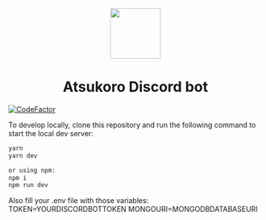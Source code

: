 <div align="center">
  <img src="https://cdn.discordapp.com/attachments/728646482437210193/869963219358322698/Navrh_bez_nazvu.png" width="100px" draggable="false" >
</div>
<h1 align="center">Atsukoro Discord bot</h1>

[![CodeFactor](https://www.codefactor.io/repository/github/atsukoro-bot/atsukoro/badge)](https://www.codefactor.io/repository/github/atsukoro-bot/atsukoro)

To develop locally, clone this repository and run the following command to start the local dev server:

```bash
yarn
yarn dev

or using npm:
npm i
npm run dev
```

Also fill your .env file with those variables: TOKEN=YOURDISCORDBOTTOKEN MONGOURI=MONGODBDATABASEURI
